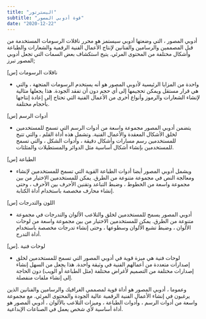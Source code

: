 ```yaml
---
title: "اليسترتور"
subtitle: "قوة أدوبي المصور"
date: "2020-12-22"
---
```

أدوبي المصور ، التي وضعتها أدوبي سيستمز هو محرر ناقلات الرسومات المستخدمة من قبل المصممين والرسامين والفنانين لإنتاج الأعمال الفنية الرقمية والشعارات والطباعة وأشكال مختلفة من المحتوى المرئي. يتيح استكشاف بعض السمات التي تجعل أدوبي المصور تبرز;


[س] ناقلات الرسومات

  * واحدة من المزايا الرئيسية لأدوبي المصور هو أنه يستخدم الرسومات المتجهة ، والتي هي قرار مستقل ويمكن تحجيمها إلى أي حجم دون أن تفقد الجودة. هذا يجعلها مثالية لإنشاء الشعارات والرموز وأنواع أخرى من الأعمال الفنية التي تحتاج إلى إعادة إنتاجها بأحجام مختلفة.

[س] أدوات الرسم

  * يتضمن أدوبي المصور مجموعة واسعة من أدوات الرسم التي تسمح للمستخدمين لخلق الأشكال المعقدة والأعمال الفنية. وتشمل هذه أداة القلم ، والتي تتيح للمستخدمين رسم مسارات وأشكال دقيقة ، وأدوات الشكل ، والتي تسمح للمستخدمين بإنشاء أشكال أساسية مثل الدوائر والمستطيلات والمثلثات.

[س] الطباعة

  * ويشمل أدوبي المصور أيضا أدوات الطباعة القوية التي تسمح للمستخدمين لإنشاء ومعالجة النص في مجموعة متنوعة من الطرق. يمكن للمستخدمين الاختيار من بين مجموعة واسعة من الخطوط ، وضبط التباعد وتقنين الأحرف بين الأحرف ، وحتى إنشاء محارف مخصصة باستخدام أداة الكتابة.

[س] اللون والتدرجات

  * أدوبي المصور يسمح للمستخدمين لخلق والتلاعب الألوان والتدرجات في مجموعة متنوعة من الطرق. يمكن للمستخدمين الاختيار من بين مجموعة واسعة من لوحات الألوان ، وضبط تشبع الألوان وسطوعها ، وحتى إنشاء تدرجات مخصصة باستخدام أداة التدرج.

[س]. لوحات فنية

  * لوحات فنية هي ميزة قوية في أدوبي المصور التي تسمح للمستخدمين لخلق إصدارات متعددة من أعمالهم الفنية في وثيقة واحدة. هذا يجعل من السهل إنشاء إصدارات مختلفة من التصميم لأغراض مختلفة (مثل الطباعة أو الويب) دون الحاجة إلى إنشاء ملفات منفصلة.

وعموما ، أدوبي المصور هو أداة قوية لمصممي الغرافيك والرسامين والفنانين الذين يرغبون في إنشاء الأعمال الفنية الرقمية عالية الجودة والمحتوى المرئي. مع مجموعة واسعة من أدوات الرسم ، وأدوات الطباعة ، وميزات التلاعب بالألوان ، أدوبي المصور هو أداة أساسية لأي شخص يعمل في الصناعات الإبداعية.